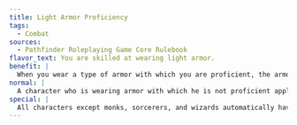 ```yaml
---
title: Light Armor Proficiency
tags:
  - Combat
sources:
  - Pathfinder Roleplaying Game Core Rulebook
flavor_text: You are skilled at wearing light armor.
benefit: |
  When you wear a type of armor with which you are proficient, the armor check penalty for that armor applies only to Dexterity- and Strength-based skill checks.
normal: |
  A character who is wearing armor with which he is not proficient applies its armor check penalty to attack rolls and to all skill checks that involve moving.
special: |
  All characters except monks, sorcerers, and wizards automatically have Light Armor Proficiency as a bonus feat. They need not select it.
---
```


